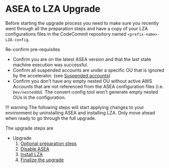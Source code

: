 # ASEA to LZA Upgrade

Before starting the upgrade process you need to make sure you recently went through all the preparation steps and have a copy of your LZA configurations files in the CodeCommit repository named `<prefix-name>-LZA-config`.

Re-confirm pre-requisites

- Confirm you are on the latest ASEA version and that the last state machine execution was successful.
- Confirm all suspended accounts are under a specific OU that is ignored by the accelerator. (see [Suspended accounts](../comparison/feature-specific-considerations.md#suspended-accounts))
- Confirm you don't have any empty nested OU without active AWS Accounts that are not referenced from the ASEA configuration files (i.e. `Dev/nestedOU`). The convert-config tool won't generate empty nested OUs in the configuration.

!!! warning
    The following steps will start applying changes to your environment by uninstalling ASEA and installing LZA. Only move ahead when ready to go through the full upgrade.

The upgrade steps are

- Upgrade
    1. [Optional preparation steps](./optional-steps.md)
    2. [Disable ASEA](./disable-asea.md)
    3. [Install LZA](./install-lza.md)
    4. [Finalize the upgrade](./finalize.md)